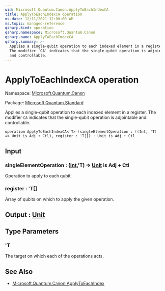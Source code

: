 ```yaml
---
uid: Microsoft.Quantum.Canon.ApplyToEachIndexCA
title: ApplyToEachIndexCA operation
ms.date: 12/11/2021 12:00:00 AM
ms.topic: managed-reference
qsharp.kind: operation
qsharp.namespace: Microsoft.Quantum.Canon
qsharp.name: ApplyToEachIndexCA
qsharp.summary: >-
  Applies a single-qubit operation to each indexed element in a register.
  The modifier `CA` indicates that the single-qubit operation is adjointable
  and controllable.
---
```


# ApplyToEachIndexCA operation

Namespace: [Microsoft.Quantum.Canon](xref:Microsoft.Quantum.Canon)

Package: [Microsoft.Quantum.Standard](https://nuget.org/packages/Microsoft.Quantum.Standard)


Applies a single-qubit operation to each indexed element in a register.The modifier `CA` indicates that the single-qubit operation is adjointableand controllable.

```qsharp
operation ApplyToEachIndexCA<'T> (singleElementOperation : ((Int, 'T) => Unit is Adj + Ctl), register : 'T[]) : Unit is Adj + Ctl
```


## Input

### singleElementOperation : ([Int](xref:microsoft.quantum.qsharp.valueliterals#int-literals),'T) => [Unit](xref:microsoft.quantum.qsharp.valueliterals#unit-literal)  is Adj + Ctl

Operation to apply to each qubit.


### register : 'T[]

Array of qubits on which to apply the given operation.



## Output : [Unit](xref:microsoft.quantum.qsharp.valueliterals#unit-literal)



## Type Parameters

### 'T

The target on which each of the operations acts.

## See Also

- [Microsoft.Quantum.Canon.ApplyToEachIndex](xref:Microsoft.Quantum.Canon.ApplyToEachIndex)